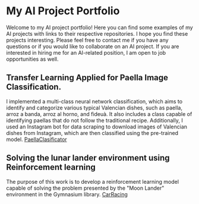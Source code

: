 # My AI Project Portfolio

Welcome to my AI project portfolio! Here you can find some examples of my AI projects with links to their respective repositories.
I hope you find these projects interesting. Please feel free to contact me if you have any questions or if you would like to collaborate on an AI project. If you are interested in hiring me for an AI-related position, I am open to job opportunities as well.

## Transfer Learning Applied for Paella Image Classification.
I implemented a multi-class neural network classification, which aims to identify and categorize various typical Valencian dishes, such as paella, arroz a banda, arroz al horno, and fideuà. It also includes a class capable of identifying paellas that do not follow the traditional recipe. Additionally, I used an Instagram bot for data scraping to download images of Valencian dishes from Instagram, which are then classified using the pre-trained model. 
[PaellaClasificator](https://github.com/ramalmar/Paella-Classificator)

## Solving the lunar lander environment using Reinforcement learning
The purpose of this work is to develop a reinforcement learning model capable of solving the problem presented by the "Moon Lander" environment in the Gymnasium library.
[CarRacing](https://github.com/ramalmar/)








